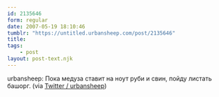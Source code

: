```yaml
---
id: 2135646
form: regular
date: 2007-05-19 18:10:46
tumblr: "https://untitled.urbansheep.com/post/2135646"
title:
tags:
    - post
layout: post-text.njk
---
```


<p>urbansheep: Пока медуза ставит на ноут руби и свин, пойду листать башорг. (via <a href="http://twitter.com/urbansheep/statuses/70132572">Twitter / urbansheep</a>)</p>

